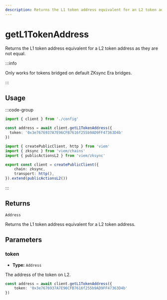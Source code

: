 ```yaml
---
description: Returns the L1 token address equivalent for an L2 token address as they are not equal.
---
```


# getL1TokenAddress

Returns the L1 token address equivalent for a L2 token address as they are not equal.

:::info

Only works for tokens bridged on default ZKsync Era bridges.

:::

## Usage

:::code-group

```ts [example.ts]
import { client } from './config'

const address = await client.getL1TokenAddress({
  token: '0x3e7676937A7E96CFB7616f255b9AD9FF47363D4b'
})
```

```ts [config.ts]
import { createPublicClient, http } from 'viem'
import { zksync } from 'viem/chains'
import { publicActionsL2 } from 'viem/zksync'

export const client = createPublicClient({
    chain: zksync,
    transport: http(),
}).extend(publicActionsL2())
```

:::

## Returns

`Address`

Returns the L1 token address equivalent for a L2 token address.

## Parameters

### token

- **Type:** `Address`

The address of the token on L2.

```ts
const address = await client.getL1TokenAddress({
    token: '0x3e7676937A7E96CFB7616f255b9AD9FF47363D4b'
})
```
